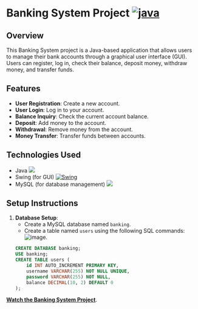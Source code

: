 # Banking System Project [![java](https://img.shields.io/badge/Project-maroon?style=plastic&label=Java&labelColor=gray)](https://www.java.com/en/)

## Overview
This Banking System project is a Java-based application that allows users to manage their bank accounts through a graphical user interface (GUI). Users can register, log in, check their balance, deposit money, withdraw money, and transfer funds.

## Features
- **User Registration**: Create a new account.
- **User Login**: Log in to your account.
- **Balance Inquiry**: Check the current account balance.
- **Deposit**: Add money to the account.
- **Withdrawal**: Remove money from the account.
- **Money Transfer**: Transfer funds between accounts.

## Technologies Used
- Java [![](https://img.shields.io/badge/Java-orangered?style=plastic&label=Java&labelColor=gray)](https://www.java.com/en/)
- Swing (for GUI) [![Swing](https://img.shields.io/badge/Swing-teal?style=plastic&label=Java&labelColor=gray)](https://docs.oracle.com/javase/tutorial/uiswing/)
- MySQL (for database management) [![](https://img.shields.io/badge/SQL-crimson?style=plastic&label=MySql&labelColor=gray)](https://www.mysql.com/)

## Setup Instructions


1. **Database Setup**:
   - Create a MySQL database named `banking`.
   - Create a table named `users` using the following SQL commands:
![image](https://thumbs2.imgbox.com/6a/57/tdQoz49T_t.png).
   ```sql
   CREATE DATABASE banking;
   USE banking;
   CREATE TABLE users (
       id INT AUTO_INCREMENT PRIMARY KEY,
       username VARCHAR(255) NOT NULL UNIQUE,
       password VARCHAR(255) NOT NULL,
       balance DECIMAL(10, 2) DEFAULT 0
   );

 **[Watch the Banking System Project](https://youtu.be/TaL1iPhSQP8)**.

